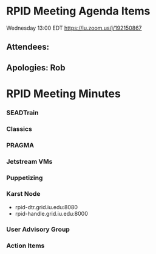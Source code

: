 # RPID Meeting Agenda Items
Wednesday 13:00 EDT
https://iu.zoom.us/j/192150867 
   
## Attendees:
## Apologies: Rob
   
# RPID Meeting Minutes

### SEADTrain

### Classics
   
### PRAGMA
   
### Jetstream VMs
  
### Puppetizing

### Karst Node
   * rpid-dtr.grid.iu.edu:8080
   * rpid-handle.grid.iu.edu:8000

### User Advisory Group

### Action Items
